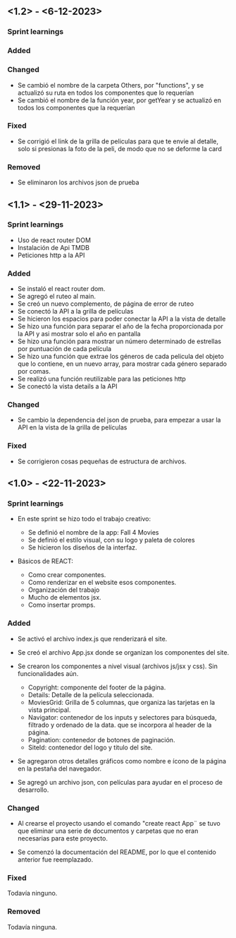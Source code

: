 ## <1.2> - <6-12-2023>

### Sprint learnings


### Added


### Changed

* Se cambió el nombre de la carpeta Others, por "functions", y se actualizó su ruta en todos los componentes que lo requerían
* Se cambió el nombre de la función year, por getYear y se actualizó en todos los componentes que la requerían

### Fixed

* Se corrigió el link de la grilla de peliculas para que te envie al detalle, solo si presionas la foto de la peli, de modo que no se deforme la card

### Removed

* Se eliminaron los archivos json de prueba


## <1.1> - <29-11-2023>

### Sprint learnings

* Uso de react router DOM
* Instalación de Api TMDB
* Peticiones http a la API

### Added
* Se instaló el react router dom. 
* Se agregó el ruteo al main.
* Se creó un nuevo complemento, de página de error de ruteo
* Se conectó la API a la grilla de películas
* Se hicieron los espacios para poder conectar la API a la vista de detalle
* Se hizo una función para separar el año de la fecha proporcionada por la API y asi mostrar solo el año en pantalla
* Se hizo una función para mostrar un número determinado de estrellas por puntuación de cada película
* Se hizo una función que extrae los géneros de cada pelicula del objeto que lo contiene, en un nuevo array, para mostrar cada género separado por comas. 
* Se realizó una función reutilizable para las peticiones http
* Se conectó la vista details a la API


### Changed

* Se cambio la dependencia del json de prueba, para empezar a usar la API en la vista de la grilla de películas

### Fixed

* Se corrigieron cosas pequeñas de estructura de archivos. 


## <1.0> - <22-11-2023>

### Sprint learnings

* En este sprint se hizo todo el trabajo creativo:
    - Se definió el nombre de la app: Fall 4 Movies
    - Se definió el estilo visual, con su logo y paleta de colores
    - Se hicieron los diseños de la interfaz.

* Básicos de REACT:
    - Como crear componentes. 
    - Como renderizar en el website esos componentes.
    - Organización del trabajo
    - Mucho de elementos jsx. 
    - Como insertar promps. 

### Added

* Se activó el archivo index.js que renderizará el site. 

* Se creó el archivo App.jsx donde se organizan los componentes del site.

* Se crearon los componentes a nivel visual (archivos js/jsx y css). Sin funcionalidades aún.

    - Copyright: componente del footer de la página.
    - Details: Detalle de la película seleccionada.
    - MoviesGrid: Grilla de 5 columnas, que organiza las tarjetas en la vista principal.
    - Navigator: contenedor de los inputs y selectores para búsqueda, filtrado y ordenado de la data. que se incorpora al header de la página. 
    - Pagination: contenedor de botones de paginación.
    - SiteId: contenedor del logo y titulo del site.

* Se agregaron otros detalles gráficos como nombre e ícono de la página en la pestaña del navegador. 

* Se agregó un archivo json, con películas para ayudar en el proceso de desarrollo. 


### Changed

* Al crearse el proyecto usando el comando "create react App¨ se tuvo que eliminar una serie de documentos y carpetas que no eran necesarias para este proyecto.  

* Se comenzó la documentación del README, por lo que el contenido anterior fue reemplazado. 

### Fixed

Todavía ninguno. 

### Removed

Todavía ninguna. 